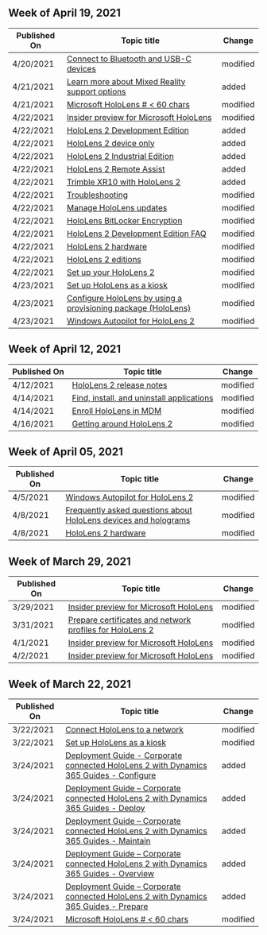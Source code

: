 <!-- This file is generated automatically each week. Changes made to this file will be overwritten.-->



## Week of April 19, 2021


| Published On |Topic title | Change |
|------|------------|--------|
| 4/20/2021 | [Connect to Bluetooth and USB-C devices](/hololens/hololens-connect-devices) | modified |
| 4/21/2021 | [Learn more about Mixed Reality support options](/hololens/hololens2-support) | added |
| 4/21/2021 | [Microsoft HoloLens # < 60 chars](/hololens/index) | modified |
| 4/22/2021 | [Insider preview for Microsoft HoloLens](/hololens/hololens-insider) | modified |
| 4/22/2021 | [HoloLens 2 Development Edition](/hololens/hololens2-options-dev-edition) | added |
| 4/22/2021 | [HoloLens 2 device only](/hololens/hololens2-options-device-only) | added |
| 4/22/2021 | [HoloLens 2 Industrial Edition](/hololens/hololens2-options-industrial-edition) | added |
| 4/22/2021 | [HoloLens 2 Remote Assist](/hololens/hololens2-options-remote-assist) | added |
| 4/22/2021 | [Trimble XR10 with HoloLens 2](/hololens/hololens2-options-trimble-xr10-edition) | added |
| 4/22/2021 | [Troubleshooting](/hololens/hololens-troubleshooting) | modified |
| 4/22/2021 | [Manage HoloLens updates](/hololens/hololens-updates) | modified |
| 4/22/2021 | [HoloLens BitLocker Encryption](/hololens/hololens1-encryption) | modified |
| 4/22/2021 | [HoloLens 2 Development Edition FAQ](/hololens/hololens2-development-edition-faq) | modified |
| 4/22/2021 | [HoloLens 2 hardware](/hololens/hololens2-hardware) | modified |
| 4/22/2021 | [HoloLens 2 editions](/hololens/hololens2-options) | modified |
| 4/22/2021 | [Set up your HoloLens 2](/hololens/hololens2-start) | modified |
| 4/23/2021 | [Set up HoloLens as a kiosk](/hololens/hololens-kiosk) | modified |
| 4/23/2021 | [Configure HoloLens by using a provisioning package (HoloLens)](/hololens/hololens-provisioning) | modified |
| 4/23/2021 | [Windows Autopilot for HoloLens 2](/hololens/hololens2-autopilot) | modified |


## Week of April 12, 2021


| Published On |Topic title | Change |
|------|------------|--------|
| 4/12/2021 | [HoloLens 2 release notes](/hololens/hololens-release-notes) | modified |
| 4/14/2021 | [Find, install, and uninstall applications](/hololens/holographic-store-apps) | modified |
| 4/14/2021 | [Enroll HoloLens in MDM](/hololens/hololens-enroll-mdm) | modified |
| 4/16/2021 | [Getting around HoloLens 2](/hololens/hololens2-basic-usage) | modified |


## Week of April 05, 2021


| Published On |Topic title | Change |
|------|------------|--------|
| 4/5/2021 | [Windows Autopilot for HoloLens 2](/hololens/hololens2-autopilot) | modified |
| 4/8/2021 | [Frequently asked questions about HoloLens devices and holograms](/hololens/hololens-faq) | modified |
| 4/8/2021 | [HoloLens 2 hardware](/hololens/hololens2-hardware) | modified |


## Week of March 29, 2021


| Published On |Topic title | Change |
|------|------------|--------|
| 3/29/2021 | [Insider preview for Microsoft HoloLens](/hololens/hololens-insider) | modified |
| 3/31/2021 | [Prepare certificates and network profiles for HoloLens 2](/hololens/hololens-certificates-network) | modified |
| 4/1/2021 | [Insider preview for Microsoft HoloLens](/hololens/hololens-insider) | modified |
| 4/2/2021 | [Insider preview for Microsoft HoloLens](/hololens/hololens-insider) | modified |


## Week of March 22, 2021


| Published On |Topic title | Change |
|------|------------|--------|
| 3/22/2021 | [Connect HoloLens to a network](/hololens/hololens-network) | modified |
| 3/22/2021 | [Set up HoloLens as a kiosk](/hololens/hololens-kiosk) | modified |
| 3/24/2021 | [Deployment Guide - Corporate connected HoloLens 2 with Dynamics 365 Guides - Configure](/hololens/hololens2-corp-connected-configure) | added |
| 3/24/2021 | [Deployment Guide – Corporate connected HoloLens 2 with Dynamics 365 Guides - Deploy](/hololens/hololens2-corp-connected-deploy) | added |
| 3/24/2021 | [Deployment Guide – Corporate connected HoloLens 2 with Dynamics 365 Guides - Maintain](/hololens/hololens2-corp-connected-maintain) | added |
| 3/24/2021 | [Deployment Guide – Corporate connected HoloLens 2 with Dynamics 365 Guides - Overview](/hololens/hololens2-corp-connected-overview) | added |
| 3/24/2021 | [Deployment Guide – Corporate connected HoloLens 2 with Dynamics 365 Guides - Prepare](/hololens/hololens2-corp-connected-prepare) | added |
| 3/24/2021 | [Microsoft HoloLens # < 60 chars](/hololens/index) | modified |
